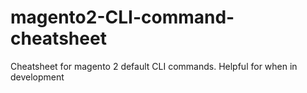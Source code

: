 # magento2-CLI-command-cheatsheet
Cheatsheet for magento 2 default CLI commands. Helpful for when in development
